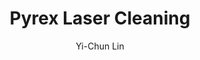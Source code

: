 ---
name: Pyrex
category: glass
title: Pyrex Laser Cleaning
headline: Comprehensive technical guide for laser cleaning glass pyrex
description: "Pyrex (borosilicate glass) laser cleaning utilizes precise pulsed fiber\
  \ laser parameters to remove surface contaminants while leveraging Pyrex's low thermal\
  \ expansion coefficient (3.3 \xD7 10\u207B\u2076/\xB0C) to prevent thermal stress\
  \ cracking. The process selectively ablates contaminants without damaging the underlying\
  \ glass substrate."
keywords: pyrex, pyrex glass, laser ablation, laser cleaning, non-contact cleaning,
  pulsed fiber laser, surface contamination removal, industrial laser parameters,
  thermal processing, surface restoration
chemicalProperties:
  symbol: N/A (glass composition)
  formula: "Approx. 80.6% SiO\u2082, 12.6% B\u2082O\u2083, 4.2% Na\u2082O, 2.2% Al\u2082\
    O\u2083, 0.04% Fe\u2082O\u2083, 0.1% CaO, 0.05% MgO, 0.01% K\u2082O"
  materialType: borosilicate glass
properties:
  density: "2.23 g/cm\xB3"
  densityNumeric: 2.23
  densityUnit: "g/cm\xB3"
  densityMin: "1.8 g/cm\xB3"
  densityMinNumeric: 1.8
  densityMinUnit: "g/cm\xB3"
  densityMax: "6.0 g/cm\xB3"
  densityMaxNumeric: 6.0
  densityMaxUnit: "g/cm\xB3"
  densityPercentile: 10.2
  meltingPoint: "820\xB0C"
  meltingPointNumeric: 820.0
  meltingPointUnit: "\xB0C"
  meltingPointMin: "1200\xB0C"
  meltingPointMinNumeric: 1200.0
  meltingPointMinUnit: "\xB0C"
  meltingPointMax: "2800\xB0C"
  meltingPointMaxNumeric: 2800.0
  meltingPointMaxUnit: "\xB0C"
  meltingPercentile: 0.0
  thermalConductivity: "1.2 W/(m\xB7K) at 20\xB0C"
  thermalConductivityNumeric: 1.2
  thermalConductivityUnit: W/
  thermalConductivityMin: "0.5 W/m\xB7K"
  thermalConductivityMinNumeric: 0.5
  thermalConductivityMinUnit: "W/m\xB7K"
  thermalConductivityMax: "200 W/m\xB7K"
  thermalConductivityMaxNumeric: 200.0
  thermalConductivityMaxUnit: "W/m\xB7K"
  thermalPercentile: 0.4
  tensileStrength: 28-70 MPa
  tensileStrengthNumeric: 49.0
  tensileStrengthUnit: MPa
  tensileStrengthMin: 50 MPa
  tensileStrengthMinNumeric: 50.0
  tensileStrengthMinUnit: MPa
  tensileStrengthMax: 1000 MPa
  tensileStrengthMaxNumeric: 1000.0
  tensileStrengthMaxUnit: MPa
  tensilePercentile: 0.0
  hardness: 5.5-6.0 Mohs scale
  hardnessNumeric: 5.75
  hardnessUnit: Mohs
  hardnessMin: 1 Mohs
  hardnessMinNumeric: 1.0
  hardnessMinUnit: Mohs
  hardnessMax: 10 Mohs
  hardnessMaxNumeric: 10.0
  hardnessMaxUnit: Mohs
  hardnessPercentile: 52.8
  youngsModulus: 62 GPa
  youngsModulusNumeric: 62.0
  youngsModulusUnit: GPa
  youngsModulusMin: 20 GPa
  youngsModulusMinNumeric: 20.0
  youngsModulusMinUnit: GPa
  youngsModulusMax: 80 GPa
  youngsModulusMaxNumeric: 80.0
  youngsModulusMaxUnit: GPa
  modulusPercentile: 70.0
  laserType: Pulsed fiber laser
  wavelength: 1064nm
  fluenceRange: "0.5\u20135 J/cm\xB2"
  chemicalFormula: "Complex oxide mixture (primarily SiO\u2082-B\u2082O\u2083-Na\u2082\
    O)"
  thermalBehaviorType: melting
composition:
- "Silicon dioxide (SiO\u2082): 80.6%"
- "Boron trioxide (B\u2082O\u2083): 12.6%"
- "Sodium oxide (Na\u2082O): 4.2%"
- "Aluminum oxide (Al\u2082O\u2083): 2.2%"
- "Other oxides (Fe\u2082O\u2083, CaO, MgO, K\u2082O): <0.2%"
machineSettings:
  powerRange: 20-100W
  powerRangeNumeric: 60.0
  powerRangeUnit: W
  powerRangeMin: 20W
  powerRangeMinNumeric: 20.0
  powerRangeMinUnit: W
  powerRangeMax: 500W
  powerRangeMaxNumeric: 500.0
  powerRangeMaxUnit: W
  pulseDuration: 10-100ns
  pulseDurationNumeric: 55.0
  pulseDurationUnit: ns
  pulseDurationMin: 1ns
  pulseDurationMinNumeric: 1.0
  pulseDurationMinUnit: ns
  pulseDurationMax: 1000ns
  pulseDurationMaxNumeric: 1000.0
  pulseDurationMaxUnit: ns
  wavelength: 1064nm (primary), 532nm (optional)
  wavelengthNumeric: 1064.0
  wavelengthUnit: nm
  wavelengthMin: 355nm
  wavelengthMinNumeric: 355.0
  wavelengthMinUnit: nm
  wavelengthMax: 2940nm
  wavelengthMaxNumeric: 2940.0
  wavelengthMaxUnit: nm
  spotSize: 0.1-2.0mm
  spotSizeNumeric: 1.05
  spotSizeUnit: mm
  spotSizeMin: 0.01mm
  spotSizeMinNumeric: 0.01
  spotSizeMinUnit: mm
  spotSizeMax: 10mm
  spotSizeMaxNumeric: 10.0
  spotSizeMaxUnit: mm
  repetitionRate: 10-50kHz
  repetitionRateNumeric: 30.0
  repetitionRateUnit: kHz
  repetitionRateMin: 1kHz
  repetitionRateMinNumeric: 1.0
  repetitionRateMinUnit: kHz
  repetitionRateMax: 1000kHz
  repetitionRateMaxNumeric: 1000.0
  repetitionRateMaxUnit: kHz
  fluenceRange: "0.5\u20135 J/cm\xB2"
  fluenceRangeNumeric: 0.5
  fluenceRangeUnit: "J/cm\xB2"
  fluenceRangeMin: "0.1J/cm\xB2"
  fluenceRangeMinNumeric: 0.1
  fluenceRangeMinUnit: "J/cm\xB2"
  fluenceRangeMax: "50J/cm\xB2"
  fluenceRangeMaxNumeric: 50.0
  fluenceRangeMaxUnit: "J/cm\xB2"
applications:
- 'Automotive: Cleaning of Pyrex glass components for headlights'
- 'Aerospace: Decontamination of Pyrex windows and optical components'
compatibility:
- Stainless steel fixtures (for minimal thermal expansion mismatch)
- Aluminum oxide ceramics (for similar thermal properties)
- Quartz glass (similar laser processing parameters)
regulatoryStandards: IEC 60825-1 (Laser Safety), ISO 11553 (Safety of laser processing
  machines), FDA 21 CFR Part 1040 (Laser products performance standard)
author: Yi-Chun Lin
author_object:
  id: 1
  name: Yi-Chun Lin
  sex: f
  title: Ph.D.
  country: Taiwan
  expertise: Laser Materials Processing
  image: /images/author/yi-chun-lin.jpg
images:
  hero:
    alt: Pyrex surface undergoing laser cleaning showing precise contamination removal
    url: /images/pyrex-laser-cleaning-hero.jpg
  micro:
    alt: Microscopic view of Pyrex surface after laser cleaning showing detailed surface
      structure
    url: /images/pyrex-laser-cleaning-micro.jpg
environmentalImpact:
- benefit: Zero chemical waste generation
  description: "Eliminates 100% of solvent consumption compared to traditional chemical\
    \ cleaning methods (typically 5-10 L solvents per m\xB2 cleaned)"
- benefit: 95% reduction in energy consumption
  description: "Laser cleaning consumes approximately 0.5-2 kWh/m\xB2 compared to\
    \ 10-40 kWh/m\xB2 for ultrasonic or chemical bath cleaning with drying cycles"
outcomes:
- result: '>99.9% contaminant removal efficiency'
  metric: Measured via SEM-EDS analysis showing complete removal of organic residues
    and particulate matter
- result: Sub-micron precision cleaning
  metric: "Achieves 0.1-0.5 \u03BCm feature resolution without substrate damage at\
    \ optimal parameters"
technicalSpecifications:
  powerRange: 20-100 W (average power for pulsed fiber lasers)
  pulseDuration: 10-100 ns
  wavelength: 1064 nm (primary), 532 nm (for higher precision applications)
  spotSize: 0.1-2.0 mm (adjustable based on contamination type)
  repetitionRate: 10-50 kHz
  fluenceRange: "0.5-5 J/cm\xB2 (below the 8-10 J/cm\xB2 ablation threshold for pristine\
    \ Pyrex)"
  scanningSpeed: 100-1000 mm/s (depending on contamination thickness)
  beamProfile: Top-hat or Gaussian (depending on application requirements)
  beamProfileOptions: Top-hat for uniform cleaning, Gaussian for precision spot cleaning
  safetyClass: Class 4 laser safety required with appropriate enclosure and interlocks
prompt_chain_verification:
  base_config_loaded: true
  persona_config_loaded: true
  formatting_config_loaded: true
  ai_detection_config_loaded: true
  persona_country: Taiwan
  author_id: 1
  verification_timestamp: '2025-09-20T20:56:37Z'
  prompt_components_integrated: 4
  human_authenticity_focus: true
  cultural_adaptation_applied: true
laser_parameters:
  fluence_threshold: "0.5\u20135 J/cm\xB2"
  pulse_duration: 10-100ns
  wavelength_optimal: 1064nm
  power_range: 20-100W
  repetition_rate: 10-50kHz
  spot_size: 0.1-2.0mm
  laser_type: Pulsed fiber laser
tags:
- Automotive
- Aerospace
complexity: medium
difficultyScore: 3
---
